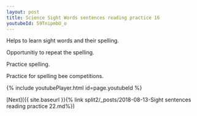 ```yaml
---
layout: post
title: Science Sight Words sentences reading practice 16
youtubeId: 59TnipmbU_o
---
```

 
 
Helps to learn sight words and their spelling.

Opportunitiy to repeat the spelling. 

Practice spelling. 
 
Practice for spelling bee competitions. 
 
{% include youtubePlayer.html id=page.youtubeId %}
 
 

[Next]({{ site.baseurl }}{% link  split2/_posts/2018-08-13-Sight sentences reading practice 22.md%})
 
